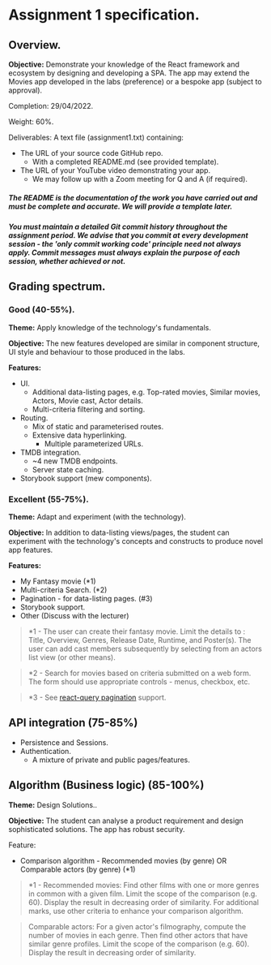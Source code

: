 # Assignment 1 specification.

## Overview.

__Objective:__ Demonstrate your knowledge of the React framework and ecosystem by designing and developing a SPA. The app may extend the Movies app developed in the labs (preference) or a bespoke app (subject to approval).

Completion: 29/04/2022.

Weight: 60%.

Deliverables:
A text file (assignment1.txt) containing:
+ The URL of your source code GitHub repo.
     + With a completed README.md (see provided template).
+ The URL of your YouTube video demonstrating your app.
    + We may follow up with a Zoom meeting for Q and A (if required).

##### The README is the documentation of the work you have carried out and must be complete and accurate. We will provide a template later.

##### You must maintain a detailed Git commit history throughout the assignment period. We advise that you commit at every development session - the 'only commit working code' principle need not always apply. Commit messages must always explain the purpose of each session, whether achieved or not.

## Grading spectrum.

### Good (40-55%).
__Theme:__ Apply knowledge of the technology's fundamentals.

__Objective:__ The new features developed are similar in component structure, UI style and behaviour to those produced in the labs.

__Features:__
+ UI.
    + Additional data-listing pages, e.g. Top-rated movies, Similar movies, Actors, Movie cast, Actor details.
    + Multi-criteria filtering and sorting.
+ Routing.
    + Mix of static and parameterised routes.
    + Extensive data hyperlinking.
        + Multiple parameterized URLs.  
+ TMDB integration.
    + ~4 new TMDB endpoints. 
    + Server state caching.
+ Storybook support (mew components).

### Excellent (55-75%).
__Theme:__ Adapt and experiment (with the technology).

__Objective:__ In addition to data-listing views/pages, the student can experiment with the technology's concepts and constructs to produce novel app features.  

__Features:__
+ My Fantasy movie (*1)
+ Multi-criteria Search. (*2)
+ Pagination - for data-listing pages. (#3)   
+ Storybook support.
+ Other (Discuss with the lecturer)

>*1 - The user can create their fantasy movie. Limit the details to : 
Title, Overview, Genres, Release Date, Runtime, and Poster(s). The user can add cast members subsequently by selecting from an actors list view (or other means).

>*2 - Search for movies based on criteria submitted on a web form. The form should use appropriate controls - menus, checkbox, etc.

>*3 - See [react-query pagination][pagination] support.

## API integration (75-85%)

+ Persistence and Sessions.
+ Authentication.
    + A mixture of private and public pages/features.

##  Algorithm (Business logic) (85-100%)
__Theme:__ Design Solutions..

__Objective:__ The student can analyse a product requirement and design sophisticated solutions. The app has robust security.

Feature:
+ Comparison algorithm - Recommended movies (by genre) OR Comparable actors (by genre) (*1)

>*1 - Recommended movies: Find other films with one or more genres in common with a given film. Limit the scope of the comparison (e.g. 60). Display the result in decreasing order of similarity. For additional marks, use other criteria to enhance your comparison algorithm. 

>Comparable actors: For a given actor's filmography, compute the number of movies in each genre. Then find other actors that have similar genre profiles. Limit the scope of the comparison (e.g. 60). Display the result in decreasing order of similarity.
 
[pagination]: https://react-query.tanstack.com/guides/paginated-queries
